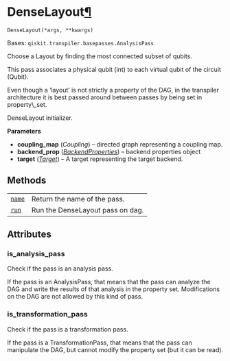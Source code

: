 # DenseLayout[¶](#denselayout "Permalink to this headline")

<span id="undefined" />

`DenseLayout(*args, **kwargs)`

Bases: `qiskit.transpiler.basepasses.AnalysisPass`

Choose a Layout by finding the most connected subset of qubits.

This pass associates a physical qubit (int) to each virtual qubit of the circuit (Qubit).

<Admonition title="Note" type="note">
  Even though a ‘layout’ is not strictly a property of the DAG, in the transpiler architecture it is best passed around between passes by being set in property\_set.
</Admonition>

DenseLayout initializer.

**Parameters**

*   **coupling\_map** (*Coupling*) – directed graph representing a coupling map.
*   **backend\_prop** ([*BackendProperties*](qiskit.providers.models.BackendProperties#qiskit.providers.models.BackendProperties "qiskit.providers.models.BackendProperties")) – backend properties object
*   **target** ([*Target*](qiskit.transpiler.Target#qiskit.transpiler.Target "qiskit.transpiler.Target")) – A target representing the target backend.

## Methods

|                                                                                                                                           |                                  |
| ----------------------------------------------------------------------------------------------------------------------------------------- | -------------------------------- |
| [`name`](qiskit.transpiler.passes.DenseLayout.name#qiskit.transpiler.passes.DenseLayout.name "qiskit.transpiler.passes.DenseLayout.name") | Return the name of the pass.     |
| [`run`](qiskit.transpiler.passes.DenseLayout.run#qiskit.transpiler.passes.DenseLayout.run "qiskit.transpiler.passes.DenseLayout.run")     | Run the DenseLayout pass on dag. |

## Attributes

<span id="undefined" />

### is\_analysis\_pass

Check if the pass is an analysis pass.

If the pass is an AnalysisPass, that means that the pass can analyze the DAG and write the results of that analysis in the property set. Modifications on the DAG are not allowed by this kind of pass.

<span id="undefined" />

### is\_transformation\_pass

Check if the pass is a transformation pass.

If the pass is a TransformationPass, that means that the pass can manipulate the DAG, but cannot modify the property set (but it can be read).
